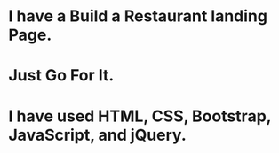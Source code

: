 # I have a Build a Restaurant landing Page.

# Just Go For It.

# I have used HTML, CSS, Bootstrap, JavaScript, and jQuery.

